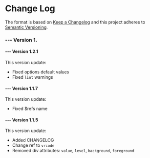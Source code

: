 # Change Log
The format is based on [Keep a Changelog](http://keepachangelog.com/) and this project adheres to [Semantic Versioning](http://semver.org/).

### --- Version 1.

#### --- Version 1.2.1
This version update:
* Fixed options default values
* Fixed `lint` warnings

#### --- Version 1.1.7
This version update:
* Fixed $refs name

#### --- Version 1.1.5
This version update:
* Added CHANGELOG
* Change ref to `vrcode`
* Removed div attributes: `value`, `level`, `background`, `foreground`
